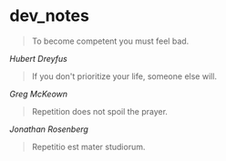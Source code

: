 # dev_notes

> To become competent you must feel bad.

*Hubert Dreyfus*



> If you don't prioritize your life, someone else will.

*Greg McKeown*



> Repetition does not spoil the prayer.

*Jonathan Rosenberg*



> Repetitio est mater studiorum.
